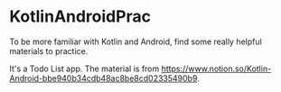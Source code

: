 # KotlinAndroidPrac
To be more familiar with Kotlin and Android, find some really helpful materials to practice.

It's a Todo List app. The material is from https://www.notion.so/Kotlin-Android-bbe940b34cdb48ac8be8cd02335490b9.
